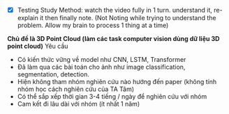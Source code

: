 - [x] Testing Study Method: watch the video fully in 1 turn. understand it, re-explain it then finally note. (Not Noting while trying to understand the problem. Allow my brain to process 1 thing at a time)   

**Chủ đề là 3D Point Cloud (làm các task computer vision dùng dữ liệu 3D point cloud)**
Yêu cầu
+ Có kiến thức vững về model như CNN, LSTM, Transformer
+ Đã làm qua các bài toán cho ảnh như image classification, segmentation, detection.
+ Hiện không tham nhóm nghiên cứu nào hướng đến paper (không tính nhóm học cách nghiên cứu của TA Tâm)
+ Có thể sắp xếp thời gian 3-4 tiếng / ngày để nghiên cứu với nhóm
+ Cam kết đi lâu dài với nhóm (ít nhất 1 năm)